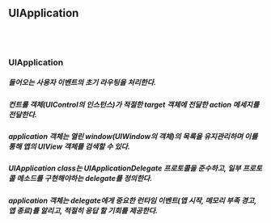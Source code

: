 ## UIApplication

<br>
<br>

### UIApplication
##### 들어오는 사용자 이벤트의 초기 라우팅을 처리한다.
##### 컨트롤 객체(UIControl의 인스턴스)가 적절한 target 객체에 전달한 action 메세지를 전달한다.
##### application 객체는 열린 window(UIWindow의 객체)의 목록을 유지관리하며 이를 통해 앱의 UIView 객체를 검색할 수 있다.
##### UIApplication class는 UIApplicationDelegate 프로토콜을 준수하고, 일부 프로토콜 메소드를 구현해야하는 delegate를 정의한다.
##### application 객체는 delegate에게 중요한 런타임 이벤트(앱 시작, 메모리 부족 경고, 앱 종료)를 알리고, 적절히 응답 할 기회를 제공한다.
